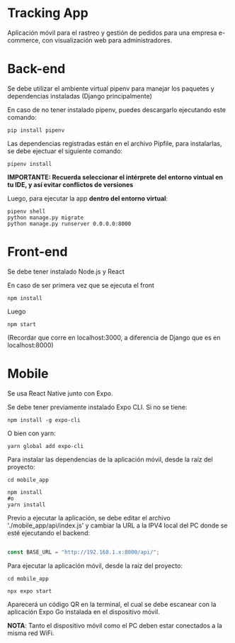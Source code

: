 # Tracking App
Aplicación móvil para el rastreo y gestión de pedidos para una empresa e-commerce, con visualización web para administradores.

# Back-end
Se debe utilizar el ambiente virtual pipenv para manejar los paquetes y dependencias instaladas (Django principalmente)

En caso de no tener instalado pipenv, puedes descargarlo ejecutando este comando:

```
pip install pipenv
```
Las dependencias registradas están en el archivo Pipfile, para instalarlas, se debe ejectuar el siguiente comando:

```
pipenv install 
```

**IMPORTANTE: Recuerda seleccionar el intérprete del entorno vintual en tu IDE, y así evitar conflictos de versiones**

Luego, para ejecutar la app **dentro del entorno virtual**:

```
pipenv shell
python manage.py migrate
python manage.py runserver 0.0.0.0:8000
```

# Front-end
Se debe tener instalado Node.js y React

En caso de ser primera vez que se ejecuta el front
```
npm install
```

Luego
```
npm start
```

(Recordar que corre en localhost:3000, a diferencia de Django que es en localhost:8000)
# Mobile
Se usa React Native junto con Expo.

Se debe tener previamente instalado Expo CLI. Si no se tiene: 

```
npm install -g expo-cli
```

O bien con yarn:

```
yarn global add expo-cli
```

Para instalar las dependencias de la aplicación móvil, desde la raíz del proyecto:

```
cd mobile_app

npm install
#o
yarn install
```

Previo a ejecutar la aplicación, se debe editar el archivo './mobile_app/api/index.js' y cambiar la URL a la IPV4 local del PC donde se esté ejecutando el backend:

```javascript

const BASE_URL = "http://192.168.1.x:8000/api/"; 
```

Para ejecutar la aplicación móvil, desde la raíz del proyecto:

```
cd mobile_app

npx expo start
```

Aparecerá un código QR en la terminal, el cual se debe escanear con la aplicación Expo Go instalada en el dispositivo móvil.

**NOTA**: Tanto el dispositivo móvil como el PC deben estar conectados a la misma red WiFi.

